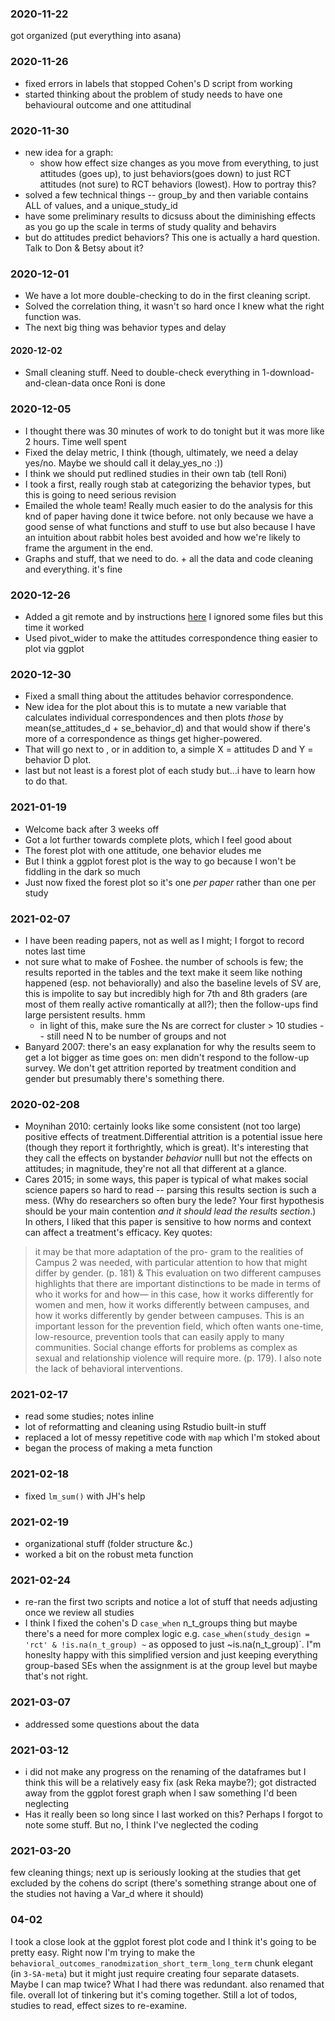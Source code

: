 ### 2020-11-22
got organized (put everything into asana)

### 2020-11-26 
* fixed errors in labels that stopped Cohen's D script from working
* started thinking about the problem of study needs to have one behavioural outcome and one attitudinal

### 2020-11-30
* new idea for a graph: 
  * show how effect size changes as you move from everything, to just attitudes (goes up), to just behaviors(goes down) to just RCT attitudes (not sure) to RCT behaviors (lowest). How to portray this?
* solved a few technical things -- group_by and then variable contains ALL of values, and a unique_study_id
* have some preliminary results to dicsuss about the diminishing effects as you go up the scale in terms of study quality and behavirs
* but do attitudes predict behaviors? This one is actually a hard question. Talk to Don & Betsy about it?

### 2020-12-01
* We have a lot more double-checking to do in the first cleaning script.
* Solved the correlation thing, it wasn't so hard once I knew what the right function was.
* The next big thing was behavior types and delay

#### 2020-12-02
* Small cleaning stuff. Need to double-check everything in 1-download-and-clean-data once Roni is done

### 2020-12-05
* I thought there was 30 minutes of work to do tonight but it was more like 2 hours. Time well spent
* Fixed the delay metric, I think (though, ultimately, we need a delay yes/no. Maybe we should call it delay_yes_no :))
* I think we should put redlined studies in their own tab (tell Roni)
* I took a first, really rough stab at categorizing the behavior types, but this is going to need serious revision
* Emailed the whole team! Really much easier to do the analysis for this  knd of paper having done it twice before. not only because we have a good sense of what functions and stuff to use but also because I have an intuition about rabbit holes best avoided and how we're likely to frame the argument in the end.
* Graphs and stuff, that we need to do. + all the data and code cleaning and everything. it's fine

### 2020-12-26
* Added a git remote and by instructions [here](https://stackoverflow.com/questions/1818895/keep-ignored-files-out-of-git-status) I ignored some files but this time it worked
* Used pivot_wider to make the attitudes correspondence thing easier to plot via ggplot

### 2020-12-30
* Fixed a small thing about the attitudes behavior correspondence. 
* New idea for the plot about this is to mutate a new variable that calculates individual correspondences and then plots *those* by mean(se_attitudes_d + se_behavior_d) and that would show if there's more of a correspondence as things get higher-powered.
* That will go next to , or in addition to, a simple X = attitudes D and Y = behavior D plot.
* last but not least is a forest plot of each study but...i have to learn how to do that.

### 2021-01-19 
* Welcome back after 3 weeks off 
* Got a lot further towards complete plots, which I feel good about
* The forest plot with one attitude, one behavior eludes me
* But I think a ggplot forest plot is the way to go because I won't be fiddling in the dark so much
* Just now fixed the forest plot so it's one *per paper* rather than one per study

### 2021-02-07
* I have been reading papers, not as well as I might; I forgot to record notes last time
* not sure what to make of Foshee. the number of schools is few; the results reported in the tables and the text make it seem like nothing happened (esp. not behaviorally) and also the baseline levels of SV are, this is impolite to say but incredibly high for 7th and 8th graders (are most of them really active romantically at all?); then the follow-ups find large persistent results. hmm
  * in light of this, make sure the Ns are correct for cluster > 10 studies -- still need N to be number of groups and not
* Banyard 2007: there's an easy explanation for why the results seem to get a lot bigger as time goes on: men didn't respond to the follow-up survey. We don't get attrition reported by treatment condition and gender but presumably there's something there.
### 2020-02-208
* Moynihan 2010: certainly looks like some consistent (not too large) positive effects of treatment.Differential attrition is a potential issue here (though they report it forthrightly, which is great). It's interesting that they call the effects on bystander *behavior* nulll but not the effects on attitudes; in magnitude, they're not all that different at a glance.
* Cares 2015; in some ways, this paper is typical of what makes social science papers so hard to read -- parsing this results section is such a mess. (Why do researchers so often bury the lede? Your first hypothesis should be your main contention _and it should lead the results section_.) In others, I liked that this paper is sensitive to how norms and context can affect a treatment's efficacy. Key quotes:
>  it may be that more adaptation of the pro- gram to the realities of Campus 2 was needed, with particular attention to how that might differ by gender. (p. 181)
&
> This evaluation on two different campuses highlights that there are important distinctions to be made in terms of who it works for and how— in this case, how it works differently for women and men, how it works differently between campuses, and how it works differently by gender between campuses. This is an important lesson for the prevention field, which often wants one-time, low-resource, prevention tools that can easily apply to many communities. Social change efforts for problems as complex as sexual and relationship violence will require more. (p. 179). 
I also note the lack of behavioral interventions.

### 2021-02-17 
* read some studies; notes inline
*  lot of reformatting and cleaning using Rstudio built-in stuff
* replaced a lot of messy repetitive code with `map` which I'm stoked about
* began the process of making a meta function

### 2021-02-18
* fixed `lm_sum()` with JH's help

### 2021-02-19
* organizational stuff (folder structure &c.)
* worked a bit on the robust meta function

### 2021-02-24
* re-ran the first two scripts and notice a lot of stuff that needs adjusting once we review all studies
* I think I fixed the cohen's D `case_when` n_t_groups thing but maybe there's a need for more complex logic e.g. `case_when(study_design = 'rct' & !is.na(n_t_group) ~` as opposed to just ~is.na(n_t_group)`.  I"m honeslty happy with this simplified version and just keeping everything group-based SEs when the assignment is at the group level but maybe that's not right.


### 2021-03-07
* addressed some questions about the data

### 2021-03-12 
* i did not make any progress on the renaming of the dataframes but I think this will be a relatively easy fix (ask Reka maybe?); got distracted away from the ggplot forest graph when I saw something I'd been neglecting
* Has it really been so long since I last worked on this? Perhaps I forgot to note some stuff. But no, I think I've neglected the coding

### 2021-03-20 
few cleaning things; next up is seriously looking at the studies that get excluded by the cohens do script (there's something strange about one of the studies not having a Var_d where it should)

### 04-02 
I took a close look at the ggplot forest plot code and I think it's going to be pretty easy. Right now I'm trying to make the `behavioral_outcomes_ranodmization_short_term_long_term` chunk elegant  (in `3-SA-meta`) but it might just require creating four separate datasets. Maybe I can map twice? What I had there was redundant. also renamed that file. overall lot of tinkering but it's coming together. Still a lot of todos, studies to read, effect sizes to re-examine. 
